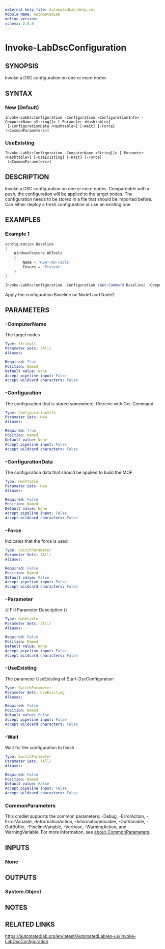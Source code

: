 ```yaml
---
external help file: AutomatedLab-help.xml
Module Name: AutomatedLab
online version:
schema: 2.0.0
---
```


# Invoke-LabDscConfiguration

## SYNOPSIS
Invoke a DSC configuration on one or more nodes

## SYNTAX

### New (Default)
```
Invoke-LabDscConfiguration -Configuration <ConfigurationInfo> -ComputerName <String[]> [-Parameter <Hashtable>]
 [-ConfigurationData <Hashtable>] [-Wait] [-Force] [<CommonParameters>]
```

### UseExisting
```
Invoke-LabDscConfiguration -ComputerName <String[]> [-Parameter <Hashtable>] [-UseExisting] [-Wait] [-Force]
 [<CommonParameters>]
```

## DESCRIPTION
Invoke a DSC configuration on one or more nodes.
Compareable with a push, the configuration will be applied to the target nodes.
The configuration needs to be stored in a file that should be imported before.
Can either deploy a fresh configuration or use an existing one.

## EXAMPLES

### Example 1
```powershell
configuration Baseline
{
    WindowsFeature ADTools
    {
        Name = 'RSAT-AD-Tools'
        Ensure = 'Present'
    }
}

Invoke-LabDscConfiguration -Configuration (Get-Command Baseline) -ComputerName Node1,Node2 -Wait
```

Apply the configuration Baseline on Node1 and Node2

## PARAMETERS

### -ComputerName
The target nodes

```yaml
Type: String[]
Parameter Sets: (All)
Aliases:

Required: True
Position: Named
Default value: None
Accept pipeline input: False
Accept wildcard characters: False
```

### -Configuration
The configuration that is stored somewhere.
Retrieve with Get-Command

```yaml
Type: ConfigurationInfo
Parameter Sets: New
Aliases:

Required: True
Position: Named
Default value: None
Accept pipeline input: False
Accept wildcard characters: False
```

### -ConfigurationData
The configuration data that should be applied to build the MOF

```yaml
Type: Hashtable
Parameter Sets: New
Aliases:

Required: False
Position: Named
Default value: None
Accept pipeline input: False
Accept wildcard characters: False
```

### -Force
Indicates that the force is used

```yaml
Type: SwitchParameter
Parameter Sets: (All)
Aliases:

Required: False
Position: Named
Default value: False
Accept pipeline input: False
Accept wildcard characters: False
```

### -Parameter
{{ Fill Parameter Description }}

```yaml
Type: Hashtable
Parameter Sets: (All)
Aliases:

Required: False
Position: Named
Default value: None
Accept pipeline input: False
Accept wildcard characters: False
```

### -UseExisting
The parameter UseExisting of Start-DscConfiguration

```yaml
Type: SwitchParameter
Parameter Sets: UseExisting
Aliases:

Required: False
Position: Named
Default value: False
Accept pipeline input: False
Accept wildcard characters: False
```

### -Wait
Wait for the configuration to finish

```yaml
Type: SwitchParameter
Parameter Sets: (All)
Aliases:

Required: False
Position: Named
Default value: False
Accept pipeline input: False
Accept wildcard characters: False
```

### CommonParameters
This cmdlet supports the common parameters: -Debug, -ErrorAction, -ErrorVariable, -InformationAction, -InformationVariable, -OutVariable, -OutBuffer, -PipelineVariable, -Verbose, -WarningAction, and -WarningVariable. For more information, see [about_CommonParameters](http://go.microsoft.com/fwlink/?LinkID=113216).

## INPUTS

### None
## OUTPUTS

### System.Object
## NOTES

## RELATED LINKS
https://automatedlab.org/en/latest/AutomatedLab/en-us/Invoke-LabDscConfiguration
